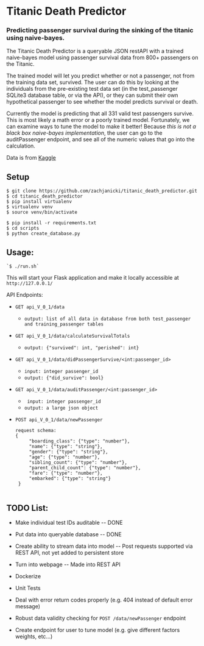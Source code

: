 # Titanic Death Predictor
### Predicting passenger survival during the sinking of the titanic using naive-bayes.

The Titanic Death Predictor is a queryable JSON restAPI with a trained naive-bayes model using passenger survival data from 800+ passengers on the Titanic.

The trained model will let you predict whether or not a passenger, not from the training data set, survived. The user can do this by looking at the individuals from the pre-existing test data set (in the test_passenger SQLite3 database table, or via the API), or they can submit their own hypothetical passenger to see whether the model predicts survival or death.

Currently the model is predicting that all 331 valid test passengers survive. This is most likely a math error or a poorly trained model. Fortunately, we can examine ways to tune the model to make it better! Because _this is not a black box naive-bayes implementation_, the user can go to the auditPassenger endpoint, and see all of the numeric values that go into the calculation.

Data is from [Kaggle](https://www.kaggle.com/c/titanic/data)

## Setup

    $ git clone https://github.com/zachjanicki/titanic_death_predictor.git 
    $ cd titanic_death_predictor
    $ pip install virtualenv
    $ virtualenv venv
    $ source venv/bin/activate

    $ pip install -r requirements.txt
    $ cd scripts
    $ python create_database.py

## Usage: 

    `$ ./run.sh`
    
This will start your Flask application and make it locally accessible at `http://127.0.0.1/`


API Endpoints:

* `GET api_V_0_1/data`
  
  - `output: list of all data in database from both test_passenger and training_passenger tables`

* `GET api_V_0_1/data/calculateSurvivalTotals`
       
   - `output: {"survived": int, "perished": int}`

* `GET api_V_0_1/data/didPassengerSurvive/<int:passenger_id>`
        
   - `input: integer passenger_id`
   - `output: {"did_survive": bool}`

* `GET api_V_0_1/data/auditPassenger/<int:passenger_id>`
        
   - ` input: integer passenger_id`
   - `output: a large json object `

* `POST api_V_0_1/data/newPassenger`
   
   ```
   request schema:
   {
        "boarding_class": {"type": "number"},
        "name": {"type": "string"},
        "gender": {"type": "string"},
        "age": {"type": "number"},
        "sibling_count": {"type": "number"},
        "parent_child_count": {"type": "number"},
        "fare": {"type": "number"},
        "embarked": {"type": "string"}
    }


## TODO List:

- Make individual test IDs auditable -- DONE

- Put data into queryable database -- DONE

- Create ability to stream data into model -- Post requests supported via REST API, not yet added to persistent store

- Turn into webpage -- Made into REST API

- Dockerize

- Unit Tests

- Deal with error return codes properly (e.g. 404 instead of default error message)

- Robust data validity checking for `POST /data/newPassenger` endpoint

- Create endpoint for user to tune model (e.g. give different factors weights, etc...)




